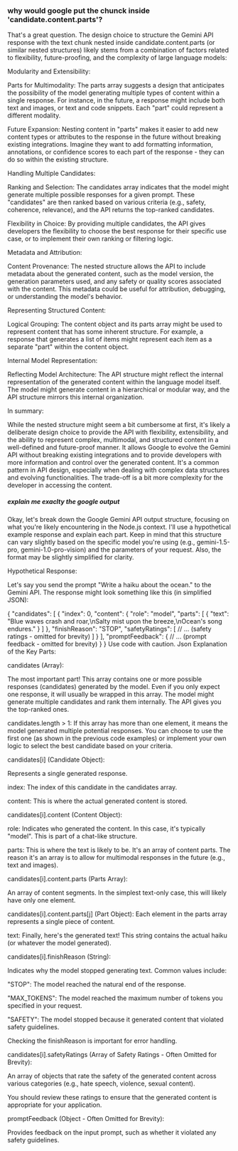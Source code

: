

### why would google put the chunck inside 'candidate.content.parts'?
That's a great question. The design choice to structure the Gemini API response with the text chunk nested inside candidate.content.parts (or similar nested structures) likely stems from a combination of factors related to flexibility, future-proofing, and the complexity of large language models:

Modularity and Extensibility:

Parts for Multimodality: The parts array suggests a design that anticipates the possibility of the model generating multiple types of content within a single response. For instance, in the future, a response might include both text and images, or text and code snippets. Each "part" could represent a different modality.

Future Expansion: Nesting content in "parts" makes it easier to add new content types or attributes to the response in the future without breaking existing integrations. Imagine they want to add formatting information, annotations, or confidence scores to each part of the response - they can do so within the existing structure.

Handling Multiple Candidates:

Ranking and Selection: The candidates array indicates that the model might generate multiple possible responses for a given prompt. These "candidates" are then ranked based on various criteria (e.g., safety, coherence, relevance), and the API returns the top-ranked candidates.

Flexibility in Choice: By providing multiple candidates, the API gives developers the flexibility to choose the best response for their specific use case, or to implement their own ranking or filtering logic.

Metadata and Attribution:

Content Provenance: The nested structure allows the API to include metadata about the generated content, such as the model version, the generation parameters used, and any safety or quality scores associated with the content. This metadata could be useful for attribution, debugging, or understanding the model's behavior.

Representing Structured Content:

Logical Grouping: The content object and its parts array might be used to represent content that has some inherent structure. For example, a response that generates a list of items might represent each item as a separate "part" within the content object.

Internal Model Representation:

Reflecting Model Architecture: The API structure might reflect the internal representation of the generated content within the language model itself. The model might generate content in a hierarchical or modular way, and the API structure mirrors this internal organization.

In summary:

While the nested structure might seem a bit cumbersome at first, it's likely a deliberate design choice to provide the API with flexibility, extensibility, and the ability to represent complex, multimodal, and structured content in a well-defined and future-proof manner. It allows Google to evolve the Gemini API without breaking existing integrations and to provide developers with more information and control over the generated content. It's a common pattern in API design, especially when dealing with complex data structures and evolving functionalities. The trade-off is a bit more complexity for the developer in accessing the content.


##### explain me exaclty the google output


Okay, let's break down the Google Gemini API output structure, focusing on what you're likely encountering in the Node.js context. I'll use a hypothetical example response and explain each part. Keep in mind that this structure can vary slightly based on the specific model you're using (e.g., gemini-1.5-pro, gemini-1.0-pro-vision) and the parameters of your request. Also, the format may be slightly simplified for clarity.

Hypothetical Response:

Let's say you send the prompt "Write a haiku about the ocean." to the Gemini API. The response might look something like this (in simplified JSON):

{
"candidates": [
{
"index": 0,
"content": {
"role": "model",
"parts": [
{
"text": "Blue waves crash and roar,\nSalty mist upon the breeze,\nOcean's song endures."
}
]
},
"finishReason": "STOP",
"safetyRatings": [
// ... (safety ratings - omitted for brevity)
]
}
],
"promptFeedback": {
// ... (prompt feedback - omitted for brevity)
}
}
Use code with caution.
Json
Explanation of the Key Parts:

candidates (Array):

The most important part! This array contains one or more possible responses (candidates) generated by the model. Even if you only expect one response, it will usually be wrapped in this array. The model might generate multiple candidates and rank them internally. The API gives you the top-ranked ones.

candidates.length > 1: If this array has more than one element, it means the model generated multiple potential responses. You can choose to use the first one (as shown in the previous code examples) or implement your own logic to select the best candidate based on your criteria.

candidates[i] (Candidate Object):

Represents a single generated response.

index: The index of this candidate in the candidates array.

content: This is where the actual generated content is stored.

candidates[i].content (Content Object):

role: Indicates who generated the content. In this case, it's typically "model". This is part of a chat-like structure.

parts: This is where the text is likely to be. It's an array of content parts. The reason it's an array is to allow for multimodal responses in the future (e.g., text and images).

candidates[i].content.parts (Parts Array):

An array of content segments. In the simplest text-only case, this will likely have only one element.

candidates[i].content.parts[j] (Part Object): Each element in the parts array represents a single piece of content.

text: Finally, here's the generated text! This string contains the actual haiku (or whatever the model generated).

candidates[i].finishReason (String):

Indicates why the model stopped generating text. Common values include:

"STOP": The model reached the natural end of the response.

"MAX_TOKENS": The model reached the maximum number of tokens you specified in your request.

"SAFETY": The model stopped because it generated content that violated safety guidelines.

Checking the finishReason is important for error handling.

candidates[i].safetyRatings (Array of Safety Ratings - Often Omitted for Brevity):

An array of objects that rate the safety of the generated content across various categories (e.g., hate speech, violence, sexual content).

You should review these ratings to ensure that the generated content is appropriate for your application.

promptFeedback (Object - Often Omitted for Brevity):

Provides feedback on the input prompt, such as whether it violated any safety guidelines.